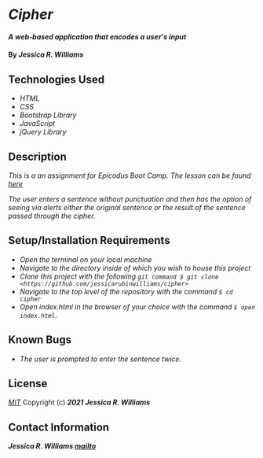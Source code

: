 # _Cipher_

#### _A web-based application that encodes a user's input_

#### By _**Jessica R. Williams**_

## Technologies Used

* _HTML_
* _CSS_
* _Bootstrap Library_
* _JavaScript_
* _jQuery Library_

## Description

_This is a an assignment for Epicodus Boot Camp. The lesson can be found [here](https://www.learnhowtoprogram.com/introduction-to-programming/javascript-and-jquery/practice-bonus-function-writing)_

_The user enters a sentence without punctuation and then has the option of seeing via alerts either the original sentence or the result of the sentence passed through the cipher._

## Setup/Installation Requirements

* _Open the terminal on your local machine_
* _Navigate to the directory inside of which you wish to house this project_
* _Clone this project with the following `git command $ git clone <https://github.com/jessicarubinwilliams/cipher>`_
* _Navigate to the top level of the repository with the command `$ cd cipher`_
* _Open index.html in the browser of your choice with the command `$ open index.html`_.

## Known Bugs

* _The user is prompted to enter the sentence twice._

## License
*[MIT](https://choosealicense.com/licenses/mit/)*
Copyright (c) **_2021 Jessica R. Williams_**
## Contact Information
**_Jessica R. Williams [mailto](mailto:jessicarubinwilliams@gmail.com)_**
